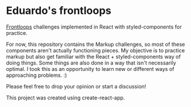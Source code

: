 # Eduardo's frontloops
[Frontloops](https://frontloops.io/) challenges implemented in React with styled-components for practice.

For now, this repository contains the Markup challenges, so most of these components aren't actually functioning pieces. My objective is to practice markup but also get familiar with the React + styled-components way of doing things. Some things are also done in a way that isn't necessarily optimal. I took this as an opportunity to learn new or different ways of approaching problems. :)

Please feel free to drop your opinion or start a discussion!

This project was created using create-react-app.